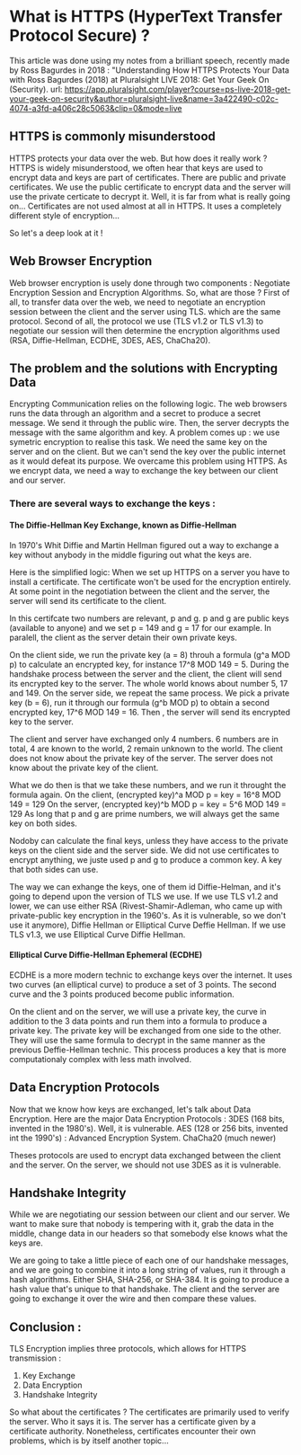 # What is HTTPS (HyperText Transfer Protocol Secure) ?

This article was done using my notes from a brilliant speech, recently made by Ross Bagurdes in 2018 : 
"Understanding How HTTPS Protects Your Data with Ross Bagurdes (2018) at Pluralsight LIVE 2018: Get Your Geek On (Security).
url: https://app.pluralsight.com/player?course=ps-live-2018-get-your-geek-on-security&author=pluralsight-live&name=3a422490-c02c-4074-a3fd-a406c28c5063&clip=0&mode=live

## HTTPS is commonly misunderstood

HTTPS protects your data over the web. But how does it really work ? HTTPS is widely misunderstood, we often hear that keys are used to encrypt data and keys are part of certificates. There are public and private certificates. We use the public certificate to encrypt data and the server will use the private certicate to decrypt it. Well, it is far from what is really going on... Certificates are not used almost at all in HTTPS. It uses a completely different style of encryption...

So let's a deep look at it !

## Web Browser Encryption

Web browser encryption is usely done through two components : Negotiate Encryption Session and Encryption Algorithms. So, what are those ?  First of all, to transfer data over the web, we need to negotiate an encryption session between the client and the server using TLS. which are the same protocol. Second of all, the protocol we use (TLS v1.2 or TLS v1.3) to negotiate our session will then determine the encryption algorithms used (RSA, Diffie-Hellman, ECDHE, 3DES, AES, ChaCha20).

## The problem and the solutions with Encrypting Data

Encrypting Communication relies on the following logic. The web browsers runs the data through an algorithm and a secret to produce a secret message. We send it through the public wire. Then, the server decrypts the message with the same algorithm and key. A problem comes up : we use symetric encryption to realise this task. We need the same key on the server and on the client. But we can't send the key over the public internet as it would defeat its purpose. We overcame this problem using HTTPS. As we encrypt data, we need a way to exchange the key between our client and our server. 

### There are several ways to exchange the keys :

#### The Diffie-Hellman Key Exchange, known as Diffie-Hellman 

In 1970's Whit Diffie and Martin Hellman figured out a way to exchange a key without anybody in the middle figuring out what the keys are.

Here is the simplified logic: 
When we set up HTTPS on a server you have to install a certificate. The certificate won't be used for the encryption entirely. At some point in the negotiation between the client and the server, the server will send its certificate to the client. 

In this certifcate two numbers are relevant, p and g. p and g are public keys (available to anyone) and we set  p = 149 and g = 17 for our example. In paralell, the client as the server detain their own private keys.

On the client side, we run the private key (a = 8) throuh a formula  (g^a MOD p) to calculate an encrypted key, for instance 17^8 MOD 149 = 5. During the handshake process between the server and the client, the client will send its encrypted key to the server. The whole world knows about number 5, 17 and 149. On the server side, we repeat the same process. We pick a private key (b = 6), run it through our formula (g^b MOD p)  to obtain a second encrypted key, 17^6 MOD 149 = 16. Then , the server will send its encrypted key to the server. 

The client and server have exchanged only 4 numbers. 6 numbers are in total, 4 are known to the world, 2 remain unknown to the world. The client does not know about the private key of the server. The server does not know about the private key of the client. 

What we do then is that we take these numbers, and we run it throught the formula again. 
On the client, (encrypted key)^a MOD p = key = 16^8 MOD 149 = 129 
On the server,  (encrypted key)^b MOD p = key = 5^6 MOD 149 = 129 
As long that p and g are prime numbers, we will always get the same key on both sides. 

Nodoby can calculate the final keys, unless they have access to the private keys on the client side and the server side. We did not use certificates to encrypt anything, we juste used p and g to produce a common key. A key that both sides can use. 

The way we can exhange the keys, one of them id Diffie-Helman, and it's going to depend upon the version of TLS we use. If we use TLS v1.2 and lower, we can use either RSA (Rivest-Shamir-Adleman, who came up with private-public key encryption in the 1960's. As it is vulnerable, so we don't use it anymore), Diffie Hellman or Elliptical Curve Deffie Hellman. If we use TLS v1.3, we use Elliptical Curve Diffie Hellman. 

#### Elliptical Curve Diffie-Hellman Ephemeral (ECDHE)

ECDHE is a more modern technic to exchange keys over the internet. It uses two curves (an elliptical curve) to produce a set of 3 points. The second curve and the 3 points produced become public information.

On the client and on the server, we will use a private key, the curve in addition to the 3 data points and run them into a formula to produce a private key. The private key will be exchanged from one side to the other. 
They will use the same formula to decrypt in the same manner as the previous Deffie-Hellman technic. 
This process produces a key that is more computationaly complex with less math involved. 

## Data Encryption Protocols

Now that we know how keys are exchanged, let's talk about Data Encryption. 
Here are the major Data Encryption Protocols :
3DES (168 bits, invented in the 1980's). Well, it is vulnerable.
AES (128 or 256 bits, invented int the 1990's) : Advanced Encryption System.
ChaCha20 (much newer)

Theses protocols are used to encrypt data exchanged between the client and the server. On the server, we should not use 3DES as it is vulnerable. 

## Handshake Integrity

While we are negotiating our session between our client and our server. We want to make sure that nobody is tempering with it, grab the data in the middle, change data in our headers so that somebody else knows what the keys are. 

We are going to take a little piece of each one of our handshake messages, and we are going to combine it into a long string of values, run it through a hash algorithms. Either SHA, SHA-256, or SHA-384. It is going to produce a hash value that's unique to that handshake. The client and the server are going to exchange it over the wire and then compare these values. 

## Conclusion : 
TLS Encryption implies three protocols, which allows for HTTPS transmission : 
1. Key Exchange
2. Data Encryption
3. Handshake Integrity 

So what about the certificates  ? The certificates are primarily used to verify the server. Who it says it is. The server has a certificate given by a certificate authority. Nonetheless, certificates encounter their own problems, which is by itself another topic... 
